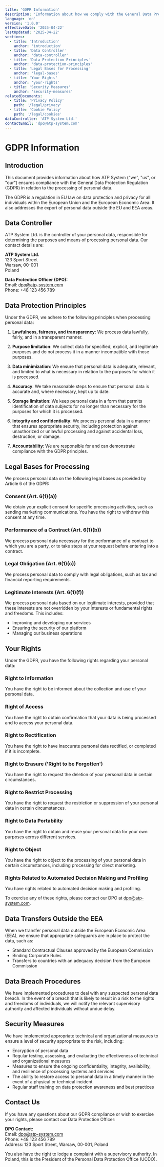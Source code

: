 ```yaml
---
title: 'GDPR Information'
description: 'Information about how we comply with the General Data Protection Regulation (GDPR)'
language: 'en'
version: '1.0.0'
effectiveDate: '2025-04-22'
lastUpdated: '2025-04-22'
sections:
  - title: 'Introduction'
    anchor: 'introduction'
  - title: 'Data Controller'
    anchor: 'data-controller'
  - title: 'Data Protection Principles'
    anchor: 'data-protection-principles'
  - title: 'Legal Bases for Processing'
    anchor: 'legal-bases'
  - title: 'Your Rights'
    anchor: 'your-rights'
  - title: 'Security Measures'
    anchor: 'security-measures'
relatedDocuments:
  - title: 'Privacy Policy'
    path: '/legal/privacy'
  - title: 'Cookie Policy'
    path: '/legal/cookies'
dataController: 'ATP System Ltd.'
contactEmail: 'dpo@atp-system.com'
---
```


# GDPR Information

## Introduction

This document provides information about how ATP System ("we", "us", or "our") ensures compliance with the General Data Protection Regulation (GDPR) in relation to the processing of personal data.

The GDPR is a regulation in EU law on data protection and privacy for all individuals within the European Union and the European Economic Area. It also addresses the export of personal data outside the EU and EEA areas.

## Data Controller

ATP System Ltd. is the controller of your personal data, responsible for determining the purposes and means of processing personal data. Our contact details are:

**ATP System Ltd.**  
123 Sport Street  
Warsaw, 00-001  
Poland

**Data Protection Officer (DPO):**  
Email: dpo@atp-system.com  
Phone: +48 123 456 789

## Data Protection Principles

Under the GDPR, we adhere to the following principles when processing personal data:

1. **Lawfulness, fairness, and transparency**: We process data lawfully, fairly, and in a transparent manner.

2. **Purpose limitation**: We collect data for specified, explicit, and legitimate purposes and do not process it in a manner incompatible with those purposes.

3. **Data minimization**: We ensure that personal data is adequate, relevant, and limited to what is necessary in relation to the purposes for which it is processed.

4. **Accuracy**: We take reasonable steps to ensure that personal data is accurate and, where necessary, kept up to date.

5. **Storage limitation**: We keep personal data in a form that permits identification of data subjects for no longer than necessary for the purposes for which it is processed.

6. **Integrity and confidentiality**: We process personal data in a manner that ensures appropriate security, including protection against unauthorized or unlawful processing and against accidental loss, destruction, or damage.

7. **Accountability**: We are responsible for and can demonstrate compliance with the GDPR principles.

## Legal Bases for Processing

We process personal data on the following legal bases as provided by Article 6 of the GDPR:

### Consent (Art. 6(1)(a))
We obtain your explicit consent for specific processing activities, such as sending marketing communications. You have the right to withdraw this consent at any time.

### Performance of a Contract (Art. 6(1)(b))
We process personal data necessary for the performance of a contract to which you are a party, or to take steps at your request before entering into a contract.

### Legal Obligation (Art. 6(1)(c))
We process personal data to comply with legal obligations, such as tax and financial reporting requirements.

### Legitimate Interests (Art. 6(1)(f))
We process personal data based on our legitimate interests, provided that these interests are not overridden by your interests or fundamental rights and freedoms. This includes:
- Improving and developing our services
- Ensuring the security of our platform
- Managing our business operations

## Your Rights

Under the GDPR, you have the following rights regarding your personal data:

### Right to Information
You have the right to be informed about the collection and use of your personal data.

### Right of Access
You have the right to obtain confirmation that your data is being processed and to access your personal data.

### Right to Rectification
You have the right to have inaccurate personal data rectified, or completed if it is incomplete.

### Right to Erasure ('Right to be Forgotten')
You have the right to request the deletion of your personal data in certain circumstances.

### Right to Restrict Processing
You have the right to request the restriction or suppression of your personal data in certain circumstances.

### Right to Data Portability
You have the right to obtain and reuse your personal data for your own purposes across different services.

### Right to Object
You have the right to object to the processing of your personal data in certain circumstances, including processing for direct marketing.

### Rights Related to Automated Decision Making and Profiling
You have rights related to automated decision making and profiling.

To exercise any of these rights, please contact our DPO at dpo@atp-system.com.

## Data Transfers Outside the EEA

When we transfer personal data outside the European Economic Area (EEA), we ensure that appropriate safeguards are in place to protect the data, such as:

- Standard Contractual Clauses approved by the European Commission
- Binding Corporate Rules
- Transfers to countries with an adequacy decision from the European Commission

## Data Breach Procedures

We have implemented procedures to deal with any suspected personal data breach. In the event of a breach that is likely to result in a risk to the rights and freedoms of individuals, we will notify the relevant supervisory authority and affected individuals without undue delay.

## Security Measures

We have implemented appropriate technical and organizational measures to ensure a level of security appropriate to the risk, including:

- Encryption of personal data
- Regular testing, assessing, and evaluating the effectiveness of technical and organizational measures
- Measures to ensure the ongoing confidentiality, integrity, availability, and resilience of processing systems and services
- The ability to restore access to personal data in a timely manner in the event of a physical or technical incident
- Regular staff training on data protection awareness and best practices

## Contact Us

If you have any questions about our GDPR compliance or wish to exercise your rights, please contact our Data Protection Officer:

**DPO Contact:**  
Email: dpo@atp-system.com  
Phone: +48 123 456 789  
Address: 123 Sport Street, Warsaw, 00-001, Poland

You also have the right to lodge a complaint with a supervisory authority. In Poland, this is the President of the Personal Data Protection Office (UODO).